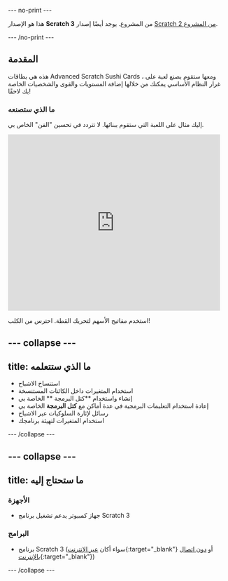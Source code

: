 \--- no-print \---

هذا هو الإصدار **Scratch 3** من المشروع. يوجد أيضًا إصدار [Scratch 2 من المشروع](https://projects.raspberrypi.org/en/projects/cd-advanced-scratch-sushi-scratch2).

\--- /no-print \---

## المقدمة

هذه هي بطاقات Advanced Scratch Sushi Cards ، ومعها ستقوم بصنع لعبة على غرار النظام الأساسي يمكنك من خلالها إضافة المستويات والقوى والشخصيات الخاصة بك لاحقًا!

### ما الذي ستصنعه

إليك مثال على اللعبة التي ستقوم ببنائها. لا تتردد في تحسين "الفن" الخاص بي.

<div class="scratch-preview">
  <iframe allowtransparency="true" width="485" height="402" src="https://scratch.mit.edu/projects/embed/223694539/?autostart=false" frameborder="0"></iframe>
</div>

استخدم مفاتيح الأسهم لتحريك القطة. احترس من الكلب!

## \--- collapse \---

## title: ما الذي ستتعلمه

+ استنساخ الاشباح
+ استخدام المتغيرات داخل الكائنات المستنسخة
+ إنشاء واستخدام **كتل البرمجة ** الخاصة بي
+ إعادة استخدام التعليمات البرمجية في عدة أماكن مع **كتل البرمجة** الخاصة بي
+ رسائل لإثارة السلوكيات عبر الاشباح
+ استخدام المتغيرات لتهيئة برنامجك

\--- /collapse \---

## \--- collapse \---

## title: ما ستحتاج إليه

### الأجهزة

+ جهاز كمبيوتر يدعم تشغيل برنامج Scratch 3

### البرامج

+ برنامج Scratch 3 (سواء أكان [عبر الإنترنت](https://scratch.mit.edu/projects/editor/){:target="_blank"} أو [دون اتصال بالإنترنت](https://scratch.mit.edu/download/){:target="_blank"})

\--- /collapse \---